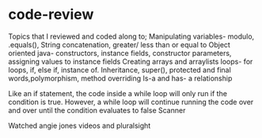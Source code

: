 # code-review
Topics that I reviewed and coded along to; Manipulating variables- modulo, .equals(), String concatenation, greater/ less than or equal to Object oriented java- constructors, instance fields, constructor parameters, assigning values to instance fields Creating arrays and arraylists loops- for loops, if, else if, instance of. Inheritance, super(), protected and final words,polymorphism, method overriding Is-a and has- a relationship

Like an if statement, the code inside a while loop will only run if the condition is true. However, a while loop will continue running the code over and over until the condition evaluates to false Scanner

Watched angie jones videos and pluralsight
